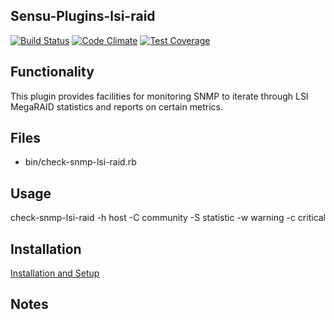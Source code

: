 ## Sensu-Plugins-lsi-raid

[![Build Status](https://travis-ci.org/atlasdigital/sensu-plugins-lsi-raid.svg?branch=master)](https://travis-ci.org/atlasdigital/sensu-plugins-lsi-raid)
[![Code Climate](https://codeclimate.com/github/atlasdigital/sensu-plugins-lsi-raid/badges/gpa.svg)](https://codeclimate.com/github/atlasdigital/sensu-plugins-lsi-raid)
[![Test Coverage](https://codeclimate.com/github/atlasdigital/sensu-plugins-lsi-raid/badges/coverage.svg)](https://codeclimate.com/github/atlasdigital/sensu-plugins-lsi-raid/coverage)
<!-- [![Gem Version](https://badge.fury.io/rb/sensu-plugins-snmp.svg)](http://badge.fury.io/rb/sensu-plugins-snmp) -->
<!-- [![Dependency Status](https://gemnasium.com/sensu-plugins/sensu-plugins-snmp.svg)](https://gemnasium.com/sensu-plugins/sensu-plugins-snmp) -->

## Functionality
This plugin provides facilities for monitoring SNMP to iterate through LSI
MegaRAID statistics and reports on certain metrics.

## Files
 * bin/check-snmp-lsi-raid.rb

## Usage
check-snmp-lsi-raid -h host -C community -S statistic -w warning -c critical

## Installation

[Installation and Setup](http://sensu-plugins.io/docs/installation_instructions.html)

## Notes
